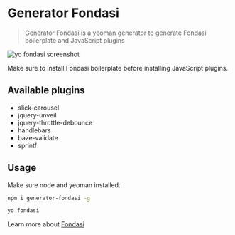 # Generator Fondasi

> Generator Fondasi is a yeoman generator to generate Fondasi boilerplate and JavaScript plugins

![yo fondasi screenshot](http://s10.postimg.org/vx5rbk4zt/Screen_Shot_2015_11_19_at_11_27_34_AM.png)

Make sure to install Fondasi boilerplate before installing JavaScript plugins.

## Available plugins

* slick-carousel
* jquery-unveil
* jquery-throttle-debounce
* handlebars
* baze-validate
* sprintf

## Usage

Make sure node and yeoman installed.

```Bash
npm i generator-fondasi -g
```

```Bash
yo fondasi
```

Learn more about [Fondasi](https://github.com/brother-in-code/fondasi)

